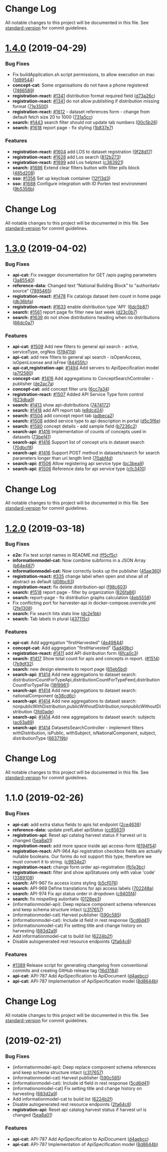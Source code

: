 # Change Log

All notable changes to this project will be documented in this file. See [standard-version](https://github.com/conventional-changelog/standard-version) for commit guidelines.

# [1.4.0](https://github.com/Informasjonsforvaltning/fdk/compare/v1.3.0...v1.4.0) (2019-04-29)


### Bug Fixes

* Fix buildApplication.sh script permissions, to allow execution on mac ([1d89544](https://github.com/Informasjonsforvaltning/fdk/commit/1d89544))
* **concept-cat:** Some organisations do not have a phone registered ([7466589](https://github.com/Informasjonsforvaltning/fdk/commit/7466589))
* **registration-react:** [#1341](https://github.com/Informasjonsforvaltning/fdk/issues/1341) distribution format required field ([d73a26c](https://github.com/Informasjonsforvaltning/fdk/commit/d73a26c))
* **registration-react:** [#1341](https://github.com/Informasjonsforvaltning/fdk/issues/1341) do not allow publishing if distribution missing format ([71e3500](https://github.com/Informasjonsforvaltning/fdk/commit/71e3500))
* **registration-react:** [#1612](https://github.com/Informasjonsforvaltning/fdk/issues/1612) - dataset references form - change from default fetch size 20 to 1000 ([731a5cc](https://github.com/Informasjonsforvaltning/fdk/commit/731a5cc))
* **search:** [#1443](https://github.com/Informasjonsforvaltning/fdk/issues/1443) search filter should not update tab numbers ([00c5b26](https://github.com/Informasjonsforvaltning/fdk/commit/00c5b26))
* **search:** [#1618](https://github.com/Informasjonsforvaltning/fdk/issues/1618) report page - fix styling ([1b837e7](https://github.com/Informasjonsforvaltning/fdk/commit/1b837e7))


### Features

* **registration-react:** [#1604](https://github.com/Informasjonsforvaltning/fdk/issues/1604) add LOS to dataset registration ([9f28d17](https://github.com/Informasjonsforvaltning/fdk/commit/9f28d17))
* **registration-react:** [#1628](https://github.com/Informasjonsforvaltning/fdk/issues/1628) add Los search ([812b273](https://github.com/Informasjonsforvaltning/fdk/commit/812b273))
* **registration-react:** [#1699](https://github.com/Informasjonsforvaltning/fdk/issues/1699) add Los helptext ([c363921](https://github.com/Informasjonsforvaltning/fdk/commit/c363921))
* **search:** [#1686](https://github.com/Informasjonsforvaltning/fdk/issues/1686) Extend clear filters button with filter pills block ([485d208](https://github.com/Informasjonsforvaltning/fdk/commit/485d208))
* **sso:** [#1356](https://github.com/Informasjonsforvaltning/fdk/issues/1356) Set up keycloak container ([12f13d3](https://github.com/Informasjonsforvaltning/fdk/commit/12f13d3))
* **sso:** [#1688](https://github.com/Informasjonsforvaltning/fdk/issues/1688) Configure integration with ID Porten test environment ([9b5356b](https://github.com/Informasjonsforvaltning/fdk/commit/9b5356b))



# Change Log

All notable changes to this project will be documented in this file. See [standard-version](https://github.com/conventional-changelog/standard-version) for commit guidelines.

# [1.3.0](https://github.com/Informasjonsforvaltning/fdk/compare/v1.2.0...v1.3.0) (2019-04-02)


### Bug Fixes

* **api-cat:** Fix swagger documentation for GET /apis paging parameters ([3a85540](https://github.com/Informasjonsforvaltning/fdk/commit/3a85540))
* **reference-data:** Changed text “National Building Block” to “authoritativ source” ([7895465](https://github.com/Informasjonsforvaltning/fdk/commit/7895465))
* **registration-react:** [#1478](https://github.com/Informasjonsforvaltning/fdk/issues/1478) Fix catalogs dataset item count in home page ([db36bfa](https://github.com/Informasjonsforvaltning/fdk/commit/db36bfa))
* **registration-react:** [#1633](https://github.com/Informasjonsforvaltning/fdk/issues/1633) enable distribution type 'API' ([6dc5b87](https://github.com/Informasjonsforvaltning/fdk/commit/6dc5b87))
* **search:** [#1561](https://github.com/Informasjonsforvaltning/fdk/issues/1561) report page fix filter new last week ([d23c0b7](https://github.com/Informasjonsforvaltning/fdk/commit/d23c0b7))
* **search:** [#1639](https://github.com/Informasjonsforvaltning/fdk/issues/1639) do not show distributions heading when no distributions ([66dc0a7](https://github.com/Informasjonsforvaltning/fdk/commit/66dc0a7))


### Features

* **api-cat:** [#1509](https://github.com/Informasjonsforvaltning/fdk/issues/1509) Add new filters to general api search - active, serviceType, orgNos ([519411d](https://github.com/Informasjonsforvaltning/fdk/commit/519411d))
* **api-cat:** add new filters to general api search - isOpenAccess, isOpenLicense and isFree ([84455fc](https://github.com/Informasjonsforvaltning/fdk/commit/84455fc))
* **api-cat,registration-api:** [#1494](https://github.com/Informasjonsforvaltning/fdk/issues/1494) Add servers to ApiSpecification model ([a7f2580](https://github.com/Informasjonsforvaltning/fdk/commit/a7f2580))
* **concept-cat:** [#1416](https://github.com/Informasjonsforvaltning/fdk/issues/1416) Add aggregations to ConceptSearchController - publisher ([de2ac7a](https://github.com/Informasjonsforvaltning/fdk/commit/de2ac7a))
* **concept-cat:** add concept filter uris ([6cc7a34](https://github.com/Informasjonsforvaltning/fdk/commit/6cc7a34))
* **registration-react:** [#1507](https://github.com/Informasjonsforvaltning/fdk/issues/1507) Added API Service Type form control ([623dba9](https://github.com/Informasjonsforvaltning/fdk/commit/623dba9))
* **search:** [#1413](https://github.com/Informasjonsforvaltning/fdk/issues/1413) show api-distributions ([7474172](https://github.com/Informasjonsforvaltning/fdk/commit/7474172))
* **search:** [#1418](https://github.com/Informasjonsforvaltning/fdk/issues/1418) add API report tab ([e8dcd24](https://github.com/Informasjonsforvaltning/fdk/commit/e8dcd24))
* **search:** [#1504](https://github.com/Informasjonsforvaltning/fdk/issues/1504) add concept report tab ([adbeca2](https://github.com/Informasjonsforvaltning/fdk/commit/adbeca2))
* **search:** [#1508](https://github.com/Informasjonsforvaltning/fdk/issues/1508) added service type to api description in portal ([d5c3f6e](https://github.com/Informasjonsforvaltning/fdk/commit/d5c3f6e))
* **search:** [#1580](https://github.com/Informasjonsforvaltning/fdk/issues/1580) concept details - add sample field ([b7236c2](https://github.com/Informasjonsforvaltning/fdk/commit/b7236c2))
* **search-api:** [#1416](https://github.com/Informasjonsforvaltning/fdk/issues/1416) Implementation of counts of concepts used in datasets ([73bef41](https://github.com/Informasjonsforvaltning/fdk/commit/73bef41))
* **search-api:** [#1416](https://github.com/Informasjonsforvaltning/fdk/issues/1416) Support list of concept uris in dataset search ([70dbcf8](https://github.com/Informasjonsforvaltning/fdk/commit/70dbcf8))
* **search-api:** [#1416](https://github.com/Informasjonsforvaltning/fdk/issues/1416) Support POST method in datasets/search for search parameters longer than uri length limit ([70abf4d](https://github.com/Informasjonsforvaltning/fdk/commit/70abf4d))
* **search-api:** [#1506](https://github.com/Informasjonsforvaltning/fdk/issues/1506) Allow registering api service type ([bc3bea9](https://github.com/Informasjonsforvaltning/fdk/commit/bc3bea9))
* **search-api:** [#1506](https://github.com/Informasjonsforvaltning/fdk/issues/1506) Reference data for api service type ([cfc3410](https://github.com/Informasjonsforvaltning/fdk/commit/cfc3410))



# Change Log

All notable changes to this project will be documented in this file. See [standard-version](https://github.com/conventional-changelog/standard-version) for commit guidelines.

# [1.2.0](https://github.com/Informasjonsforvaltning/fdk/compare/v1.1.0...v1.2.0) (2019-03-18)


### Bug Fixes

* **e2e:** Fix test script names in README.md ([ff5cf5c](https://github.com/Informasjonsforvaltning/fdk/commit/ff5cf5c))
* **informationmodel-cat:** Now combine subforms in a JSON Array ([b64e487](https://github.com/Informasjonsforvaltning/fdk/commit/b64e487))
* **informationmodel-cat:** Now correctly looks up the publisher ([45ae360](https://github.com/Informasjonsforvaltning/fdk/commit/45ae360))
* **registration-react:** [#335](https://github.com/Informasjonsforvaltning/fdk/issues/335) change label when open and show all of abstract as default ([d08bc83](https://github.com/Informasjonsforvaltning/fdk/commit/d08bc83))
* **registration-react:** fix delete distribution-api ([f98c603](https://github.com/Informasjonsforvaltning/fdk/commit/f98c603))
* **search:** [#1518](https://github.com/Informasjonsforvaltning/fdk/issues/1518) report page - filter by organization ([826fa86](https://github.com/Informasjonsforvaltning/fdk/commit/826fa86))
* **search:** report-page - fix distribution graphs calculation ([4eb5558](https://github.com/Informasjonsforvaltning/fdk/commit/4eb5558))
* Fix conflicting port for harvester-api in docker-compose.override.yml ([2fe1308](https://github.com/Informasjonsforvaltning/fdk/commit/2fe1308))
* **search:** Fix search hits stats line ([dc2e1bb](https://github.com/Informasjonsforvaltning/fdk/commit/dc2e1bb))
* **search:** Tab labels in plural ([437115c](https://github.com/Informasjonsforvaltning/fdk/commit/437115c))


### Features

* **api-cat:** Add aggregation "firstHarvested" ([4e49844](https://github.com/Informasjonsforvaltning/fdk/commit/4e49844))
* **concept-cat:** Add aggregation "firstHarvested" ([5ad49bc](https://github.com/Informasjonsforvaltning/fdk/commit/5ad49bc))
* **registration-react:** [#1411](https://github.com/Informasjonsforvaltning/fdk/issues/1411) add API distribution form ([6fca0c3](https://github.com/Informasjonsforvaltning/fdk/commit/6fca0c3))
* **search:** [#1417](https://github.com/Informasjonsforvaltning/fdk/issues/1417) Show total count for apis and concepts in report. ([#1514](https://github.com/Informasjonsforvaltning/fdk/issues/1514)) ([7b9df32](https://github.com/Informasjonsforvaltning/fdk/commit/7b9df32))
* **search:** new design elements to report page ([65eb5bd](https://github.com/Informasjonsforvaltning/fdk/commit/65eb5bd))
* **search-api:** [#1414](https://github.com/Informasjonsforvaltning/fdk/issues/1414) Add new aggregations to dataset search: distributionCountForTypeApi,distributionCountForTypeFeed,distributionCountForTypeFile ([18f8961](https://github.com/Informasjonsforvaltning/fdk/commit/18f8961))
* **search-api:** [#1414](https://github.com/Informasjonsforvaltning/fdk/issues/1414) Add new aggregations to dataset search: nationalComponent ([e38cd6c](https://github.com/Informasjonsforvaltning/fdk/commit/e38cd6c))
* **search-api:** [#1414](https://github.com/Informasjonsforvaltning/fdk/issues/1414) Add new aggregations to dataset search: nonpublicWithDistribution,publicWithoutDistribution,nonpublicWithoutDistribution ([3fd0ade](https://github.com/Informasjonsforvaltning/fdk/commit/3fd0ade))
* **search-api:** [#1414](https://github.com/Informasjonsforvaltning/fdk/issues/1414) Add new aggregations to dataset search: subjects ([ac63a89](https://github.com/Informasjonsforvaltning/fdk/commit/ac63a89))
* **search-api:** [#1414](https://github.com/Informasjonsforvaltning/fdk/issues/1414) DatasetsSearchController - implement filters withDistribution, isPublic, withSubject, isNationalComponent, subject, distributionType ([663719b](https://github.com/Informasjonsforvaltning/fdk/commit/663719b))



# Change Log

All notable changes to this project will be documented in this file. See [standard-version](https://github.com/conventional-changelog/standard-version) for commit guidelines.

# 1.1.0 (2019-02-26)


### Bug Fixes

* **api-cat:** add extra status fields to apis list endpoint ([2ce4636](https://github.com/Informasjonsforvaltning/fdk/commit/2ce4636))
* **reference-data:** update prefLabel apiStatus ([cc85631](https://github.com/Informasjonsforvaltning/fdk/commit/cc85631))
* **registration-api:** Reset api catalog harvest status if harvest url is changed ([5ea8a01](https://github.com/Informasjonsforvaltning/fdk/commit/5ea8a01))
* **registration-react:** add more space inside api access-form ([6194f54](https://github.com/Informasjonsforvaltning/fdk/commit/6194f54))
* **registration-react:** API-964 Api registration checkbox fields are actually nullable booleans. Our forms do not support this type, therefore we must convert it to string. ([c9834e2](https://github.com/Informasjonsforvaltning/fdk/commit/c9834e2))
* **registration-react:** change form order api-registration ([fb1e3bc](https://github.com/Informasjonsforvaltning/fdk/commit/fb1e3bc))
* **registration-react:** filter and show apiStatuses only with value 'code' ([3389108](https://github.com/Informasjonsforvaltning/fdk/commit/3389108))
* **search:** API-967 fix access icons styling ([b5cf076](https://github.com/Informasjonsforvaltning/fdk/commit/b5cf076))
* **search:** API-969 Define translations for api access labels ([702248a](https://github.com/Informasjonsforvaltning/fdk/commit/702248a))
* **search:** API-974 Fix api status order in dropdown ([c9405f4](https://github.com/Informasjonsforvaltning/fdk/commit/c9405f4))
* **search:** fix mispelling autoritativ ([0128ee3](https://github.com/Informasjonsforvaltning/fdk/commit/0128ee3))
* (informationmodel-api): Deep replace component schema references and keep schema structure intact ([c317657](https://github.com/Informasjonsforvaltning/fdk/commit/c317657))
* (informationmodel-cat) Harvest publisher ([590c585](https://github.com/Informasjonsforvaltning/fdk/commit/590c585))
* (informationmodel-cat): Include id field in rest response ([5cd6d41](https://github.com/Informasjonsforvaltning/fdk/commit/5cd6d41))
* (informationomodel-cat) Fix setting title and change history on harvesting ([683d2a9](https://github.com/Informasjonsforvaltning/fdk/commit/683d2a9))
* Add informationmodel-cat to build list ([6224b2f](https://github.com/Informasjonsforvaltning/fdk/commit/6224b2f))
* Disable autogenerated rest resource endpoints ([2fa64c8](https://github.com/Informasjonsforvaltning/fdk/commit/2fa64c8))


### Features

* [#1389](https://github.com/Informasjonsforvaltning/fdk/issues/1389) Release script for generating changelog from conventional commits and creating GitHub release tag ([16d3184](https://github.com/Informasjonsforvaltning/fdk/commit/16d3184))
* **api-cat:** API-787 Add ApiSpecification to ApiDocument ([d4aebcc](https://github.com/Informasjonsforvaltning/fdk/commit/d4aebcc))
* **api-cat:** API-787 Implementation of ApiSpecification model ([8d8644b](https://github.com/Informasjonsforvaltning/fdk/commit/8d8644b))



# Change Log

All notable changes to this project will be documented in this file. See [standard-version](https://github.com/conventional-changelog/standard-version) for commit guidelines.

#  (2019-02-21)


### Bug Fixes

* (informationmodel-api): Deep replace component schema references and keep schema structure intact ([c317657](https://github.com/Informasjonsforvaltning/fdk/commit/c317657))
* (informationmodel-cat) Harvest publisher ([590c585](https://github.com/Informasjonsforvaltning/fdk/commit/590c585))
* (informationmodel-cat): Include id field in rest response ([5cd6d41](https://github.com/Informasjonsforvaltning/fdk/commit/5cd6d41))
* (informationomodel-cat) Fix setting title and change history on harvesting ([683d2a9](https://github.com/Informasjonsforvaltning/fdk/commit/683d2a9))
* Add informationmodel-cat to build list ([6224b2f](https://github.com/Informasjonsforvaltning/fdk/commit/6224b2f))
* Disable autogenerated rest resource endpoints ([2fa64c8](https://github.com/Informasjonsforvaltning/fdk/commit/2fa64c8))
* **registration-api:** Reset api catalog harvest status if harvest url is changed ([5ea8a01](https://github.com/Informasjonsforvaltning/fdk/commit/5ea8a01))


### Features

* **api-cat:** API-787 Add ApiSpecification to ApiDocument ([d4aebcc](https://github.com/Informasjonsforvaltning/fdk/commit/d4aebcc))
* **api-cat:** API-787 Implementation of ApiSpecification model ([8d8644b](https://github.com/Informasjonsforvaltning/fdk/commit/8d8644b))
